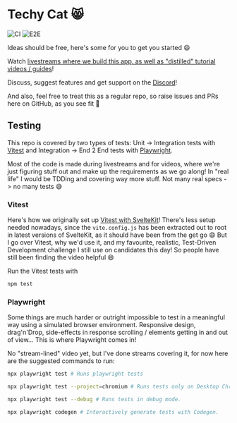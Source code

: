# Techy Cat 😸

![CI](https://github.com/jmagrippis/techy-cat/actions/workflows/main.yaml/badge.svg)
![E2E](https://github.com/jmagrippis/techy-cat/actions/workflows/playwright.yaml/badge.svg)

Ideas should be free, here's some for you to get you started 😄

Watch [livestreams where we build this app, as well as "distilled" tutorial videos / guides](https://www.youtube.com/c/jmagrippis)!

Discuss, suggest features and get support on the [Discord](https://discord.gg/eR5Q52Sfm3)!

And also, feel free to treat this as a regular repo, so raise issues and PRs here on GitHub, as you see fit 🙌

## Testing

This repo is covered by two types of tests: Unit -> Integration tests with [Vitest](https://vitest.dev/) and Integration -> End 2 End tests with [Playwright](https://playwright.dev/).

Most of the code is made during livestreams and for videos, where we're just figuring stuff out and make up the requirements as we go along! In "real life" I would be TDDing and covering way more stuff. Not many real specs -> no many tests 😅

### Vitest

Here's how we originally set up [Vitest with SvelteKit](https://www.youtube.com/watch?v=5bQD3dCoyHA)! There's less setup needed nowadays, since the `vite.config.js` has been extracted out to root in latest versions of SvelteKit, as it should have been from the get go 😄 But I go over Vitest, why we'd use it, and my favourite, realistic, Test-Driven Development challenge I still use on candidates this day! So people have still been finding the video helpful 😄

Run the Vitest tests with

```sh
npm test
```

### Playwright

Some things are much harder or outright impossible to test in a meaningful way using a simulated browser environment. Responsive design, drag'n'Drop, side-effects in response scrolling / elements getting in and out of view... This is where Playwright comes in!

No "stream-lined" video yet, but I've done streams covering it, for now here are the suggested commands to run:

```sh
npx playwright test # Runs playwright tests

npx playwright test --project=chromium # Runs tests only on Desktop Chrome.

npx playwright test --debug # Runs tests in debug mode.

npx playwright codegen # Interactively generate tests with Codegen.
```
